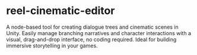 # reel-cinematic-editor
A node-based tool for creating dialogue trees and cinematic scenes in Unity. Easily manage branching narratives and character interactions with a visual, drag-and-drop interface, no coding required. Ideal for building immersive storytelling in your games.
